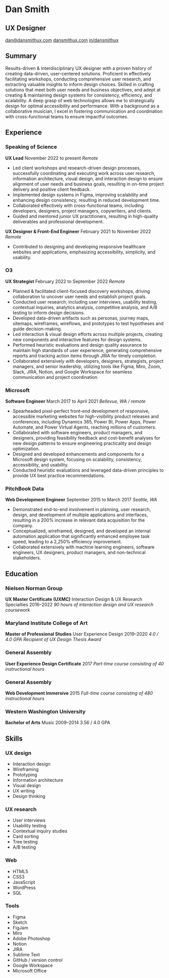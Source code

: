 # Dan Smith
## UX Designer

[dan@dansmithux.com](mailto:dan@dansmithux.com)
[dansmithux.com](https://dansmithux.com/)
[in/dansmithux](https://www.linkedin.com/in/dansmithux/)


## Summary
Results-driven & interdisciplinary UX designer with a proven history of creating data-driven, user-centered solutions. Proficient in effectively facilitating workshops, conducting comprehensive user research, and extracting valuable insights to inform design choices. Skilled in crafting solutions that meet both user needs and business objectives, and adept at creating & maintaining design systems for consistency, efficiency, and scalability. A deep grasp of web technologies allows me to strategically design for optimal accessibility and performance. With a background as a collaborative musician, I excel in fostering communication and coordination with cross-functional teams to ensure impactful outcomes.


## Experience

### Speaking of Science
**UX Lead**
November 2022 to present
_Remote_
* Led client workshops and research-driven design processes, successfully coordinating and executing work across user research, information architecture, visual design, and interaction design to ensure alignment of user needs and business goals, resulting in on-time project delivery and positive client feedback.
* Implemented design systems in Figma, improving scalability and enhancing design consistency, resulting in reduced development time.
* Collaborated effectively with cross-functional teams, including developers, designers, project managers, copywriters, and clients.
* Guided and mentored junior UX practitioners, resulting in high-quality deliverables and professional development.

**UX Designer & Front-End Engineer**
February 2021 to November 2022
_Remote_
* Contributed to designing and developing responsive healthcare websites and applications, emphasizing accessibility, simplicity, and usability.

### O3
**UX Strategist**
February 2022 to September 2022
_Remote_
* Planned & facilitated client-focused discovery workshops, driving collaboration to uncover user needs and establish project goals.
* Conducted user research, including user interviews, usability testing, contextual inquiries, analytics analysis, competitive analysis, and A/B testing to inform design decisions.
* Developed data-driven artifacts such as personas, journey maps, sitemaps, wireframes, wireflows, and prototypes to test hypotheses and guide decision-making.
* Led interaction & visual design efforts across multiple projects, creating new components and interactive features for design systems.
* Performed heuristic evaluations and design quality assurance to maintain high standards of user experience, generating comprehensive reports and tracking action items through JIRA for timely completion.
* Collaborated extensively with developers, designers, strategists, project managers, and senior leadership, utilizing tools like Figma, Miro, Zoom, Slack, JIRA, Notion, and Google Workspace for seamless communication and project coordination.

### Microsoft
**Software Engineer**
March 2017 to April 2021
_Bellevue, WA / remote_
* Spearheaded pixel-perfect front-end development of responsive, accessible marketing websites for high-visibility product releases and conferences, including Dynamics 365, Power BI, Power Apps, Power Automate, and Power Virtual Agents, reaching millions of customers.
* Collaborated with software engineers, product managers, and designers, providing feasibility feedback and cost-benefit analyses for new design patterns to ensure engineering practicality and design optimization.
* Designed and developed enhancements and components for a Microsoft design system, focusing on scalability, consistency, accessibility, and usability.
* Conducted heuristic evaluations and leveraged data-driven principles to provide UX best practice recommendations.

### PitchBook Data
**Web Development Engineer**
September 2015 to March 2017
_Seattle, WA_
* Demonstrated end-to-end involvement in planning, user research, design, and development of multiple applications and interfaces, resulting in a 200% increase in relevant data acquisition for the company.
* Conceptualized, wireframed, designed, and developed an internal automation application that significantly enhanced employee task speed, leading to a 2,250% efficiency improvement.
* Collaborated extensively with machine learning engineers, software engineers, UX designers, product managers, and non-technical stakeholders.


## Education

### Nielsen Norman Group
**UX Master Certificate (UXMC)**
Interaction Design & UX Research Specialties
2016–2022
_90 hours of interaction design and UX research coursework_

### Maryland Institute College of Art
**Master of Professional Studies**
User Experience Design
2019–2020
_4.0 / 4.0 GPA_
_Recipient of UX Design Thesis Award_

### General Assembly
**User Experience Design Certificate**
2017
_Part-time course consisting of 40 instructional hours_

### General Assembly
**Web Development Immersive**
2015
_Full-time course consisting of 480 instructional hours_

### Western Washington University
**Bachelor of Arts**
Music
2009–2014
3.56 / 4.0 GPA


## Skills

### UX design
* Interaction design
* Wireframing
* Prototyping
* Information architecture
* Visual design
* UX writing
* Design thinking

### UX research
* User interviews
* Usability testing
* Contextual inquiry studies
* Card sorting
* Tree testing
* A/B testing

### Web
* HTML5
* CSS3
* JavaScript
* WordPress
* SQL

### Tools
* Figma
* Sketch
* FigJam
* Miro
* Adobe Photoshop
* Notion
* JIRA
* Sublime Text
* GitHub / version control
* Google Workspace
* Microsoft Office